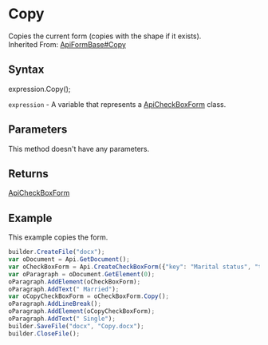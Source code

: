 # Copy

Copies the current form (copies with the shape if it exists).<br>Inherited From: [ApiFormBase#Copy](../../ApiFormBase/Methods/Copy.md)

## Syntax

expression.Copy();

`expression` - A variable that represents a [ApiCheckBoxForm](../ApiCheckBoxForm.md) class.

## Parameters

This method doesn't have any parameters.

## Returns

[ApiCheckBoxForm](../ApiCheckBoxForm.md)

## Example

This example copies the form.

```javascript
builder.CreateFile("docx");
var oDocument = Api.GetDocument();
var oCheckBoxForm = Api.CreateCheckBoxForm({"key": "Marital status", "tip": "Specify your marital status", "required": true, "placeholder": "Marital status", "radio": true});
var oParagraph = oDocument.GetElement(0);
oParagraph.AddElement(oCheckBoxForm);
oParagraph.AddText(" Married");
var oCopyCheckBoxForm = oCheckBoxForm.Copy();
oParagraph.AddLineBreak();
oParagraph.AddElement(oCopyCheckBoxForm);
oParagraph.AddText(" Single");
builder.SaveFile("docx", "Copy.docx");
builder.CloseFile();
```